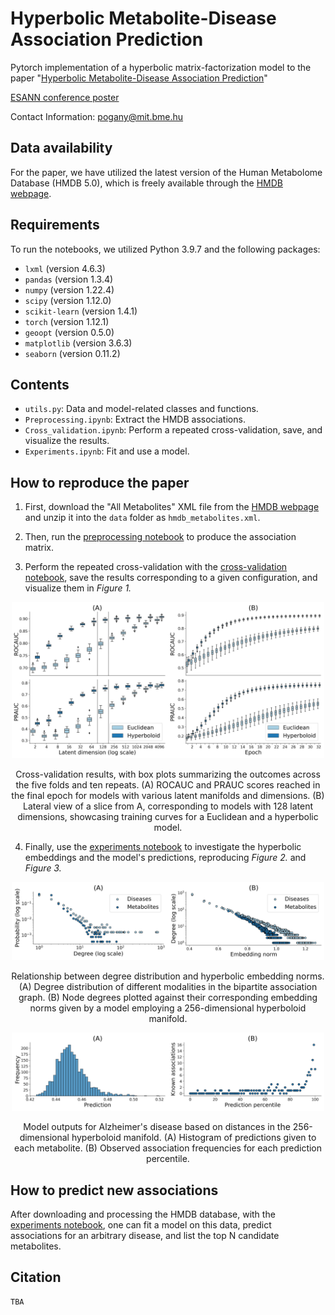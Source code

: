 # Hyperbolic Metabolite-Disease Association Prediction

Pytorch implementation of a hyperbolic matrix-factorization model to the paper "[Hyperbolic Metabolite-Disease Association Prediction](https://www.esann.org/sites/default/files/proceedings/2024/ES2024-29.pdf)"

[ESANN conference poster](ESANN_hyperbolic_MDA_prediction_poster.pdf) 

Contact Information: pogany@mit.bme.hu

## Data availability

For the paper, we have utilized the latest version of the Human Metabolome Database (HMDB 5.0), which is freely available through the [HMDB webpage](https://hmdb.ca/).

## Requirements

To run the notebooks, we utilized Python 3.9.7 and the following packages:
- `lxml` (version 4.6.3)
- `pandas` (version 1.3.4)
- `numpy` (version 1.22.4)
- `scipy` (version 1.12.0)
- `scikit-learn` (version 1.4.1)
- `torch` (version 1.12.1)
- `geoopt` (version 0.5.0)
- `matplotlib` (version 3.6.3)
- `seaborn` (version 0.11.2)

## Contents

- `utils.py`: Data and model-related classes and functions.
- `Preprocessing.ipynb`: Extract the HMDB associations.
- `Cross_validation.ipynb`: Perform a repeated cross-validation, save, and visualize the results.
- `Experiments.ipynb`: Fit and use a model.

## How to reproduce the paper

1. First, download the "All Metabolites" XML file from the [HMDB webpage](https://hmdb.ca/downloads) and unzip it into the `data` folder as `hmdb_metabolites.xml`.

2. Then, run the [preprocessing notebook](Preprocessing.ipynb) to produce the association matrix.

3. Perform the repeated cross-validation with the [cross-validation notebook](Cross_validation.ipynb), save the results corresponding to a given configuration, and visualize them in *Figure 1.*
<div style="text-align:center">
<img width="250" src="results/Fig1a.jpg" /><img width="250" src="results/Fig1b.jpg" />
<p>Cross-validation results, with box plots summarizing the outcomes across the five folds and ten repeats. (A) ROCAUC and PRAUC scores reached in the final epoch for models with various latent manifolds and dimensions. (B) Lateral view of a slice from A, corresponding to models with 128 latent dimensions, showcasing training curves for a Euclidean and a hyperbolic model.</p>
</div>

4. Finally, use the [experiments notebook](Experiments.ipynb) to investigate the hyperbolic embeddings and the model's predictions, reproducing *Figure 2.* and *Figure 3.*
<div style="text-align:center">
<img width="250" src="results/Fig2a.jpg" /><img width="250" src="results/Fig2b.jpg" />
<p>Relationship between degree distribution and hyperbolic embedding norms. (A) Degree distribution of different modalities in the bipartite association graph. (B) Node degrees plotted against their corresponding embedding norms given by a model employing a 256-dimensional hyperboloid manifold.</p>
<img width="250" src="results/Fig3a.jpg" /><img width="250" src="results/Fig3b.jpg" />
<p>Model outputs for Alzheimer's disease based on distances in the 256-dimensional hyperboloid manifold. (A) Histogram of predictions given to each metabolite. (B) Observed association frequencies for each prediction percentile.</p>
</div>

## How to predict new associations

After downloading and processing the HMDB database, with the [experiments notebook](Experiments.ipynb), one can fit a model on this data, predict associations for an arbitrary disease, and list the top N candidate metabolites.

## Citation   
```
TBA
``` 
